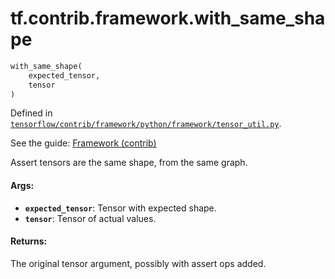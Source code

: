<div itemscope itemtype="http://developers.google.com/ReferenceObject">
<meta itemprop="name" content="tf.contrib.framework.with_same_shape" />
</div>

# tf.contrib.framework.with_same_shape

``` python
with_same_shape(
    expected_tensor,
    tensor
)
```



Defined in [`tensorflow/contrib/framework/python/framework/tensor_util.py`](https://www.tensorflow.org/code/tensorflow/contrib/framework/python/framework/tensor_util.py).

See the guide: [Framework (contrib)](../../../../../api_guides/python/contrib.framework.md)

Assert tensors are the same shape, from the same graph.

#### Args:

* <b>`expected_tensor`</b>: Tensor with expected shape.
* <b>`tensor`</b>: Tensor of actual values.

#### Returns:

The original tensor argument, possibly with assert ops added.